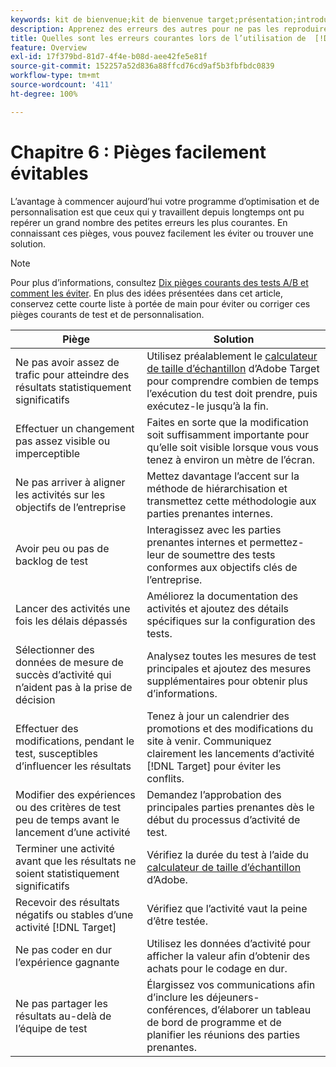 ```yaml
---
keywords: kit de bienvenue;kit de bienvenue target;présentation;introduction;prise en main
description: Apprenez des erreurs des autres pour ne pas les reproduire lorsque vous utilisez Adobe  [!DNL Target]  dans le cadre de votre stratégie de test et de personnalisation.
title: Quelles sont les erreurs courantes lors de l’utilisation de  [!DNL Target]  et comment les éviter ?
feature: Overview
exl-id: 17f379bd-81d7-4f4e-b08d-aee42fe5e81f
source-git-commit: 152257a52d836a88ffcd76cd9af5b3fbfbdc0839
workflow-type: tm+mt
source-wordcount: '411'
ht-degree: 100%

---
```


# Chapitre 6 : Pièges facilement évitables

L’avantage à commencer aujourd’hui votre programme d’optimisation et de personnalisation est que ceux qui y travaillent depuis longtemps ont pu repérer un grand nombre des petites erreurs les plus courantes. En connaissant ces pièges, vous pouvez facilement les éviter ou trouver une solution.

>[!NOTE]
>
>Pour plus d’informations, consultez [Dix pièges courants des tests A/B et comment les éviter](/help/main/c-activities/t-test-ab/common-ab-testing-pitfalls.md). En plus des idées présentées dans cet article, conservez cette courte liste à portée de main pour éviter ou corriger ces pièges courants de test et de personnalisation.

| Piège | Solution |
| --- | --- |
| Ne pas avoir assez de trafic pour atteindre des résultats statistiquement significatifs | Utilisez préalablement le [calculateur de taille d’échantillon](https://experienceleague.adobe.com/tools/calculator/testcalculator.html?lang=fr) d’Adobe Target pour comprendre combien de temps l’exécution du test doit prendre, puis exécutez-le jusqu’à la fin. |
| Effectuer un changement pas assez visible ou imperceptible | Faites en sorte que la modification soit suffisamment importante pour qu’elle soit visible lorsque vous vous tenez à environ un mètre de l’écran. |
| Ne pas arriver à aligner les activités sur les objectifs de l’entreprise | Mettez davantage l’accent sur la méthode de hiérarchisation et transmettez cette méthodologie aux parties prenantes internes. |
| Avoir peu ou pas de backlog de test | Interagissez avec les parties prenantes internes et permettez-leur de soumettre des tests conformes aux objectifs clés de l’entreprise. |
| Lancer des activités une fois les délais dépassés | Améliorez la documentation des activités et ajoutez des détails spécifiques sur la configuration des tests. |
| Sélectionner des données de mesure de succès d’activité qui n’aident pas à la prise de décision | Analysez toutes les mesures de test principales et ajoutez des mesures supplémentaires pour obtenir plus d’informations. |
| Effectuer des modifications, pendant le test, susceptibles d’influencer les résultats | Tenez à jour un calendrier des promotions et des modifications du site à venir. Communiquez clairement les lancements d’activité [!DNL Target] pour éviter les conflits. |
| Modifier des expériences ou des critères de test peu de temps avant le lancement d’une activité | Demandez l’approbation des principales parties prenantes dès le début du processus d’activité de test. |
| Terminer une activité avant que les résultats ne soient statistiquement significatifs | Vérifiez la durée du test à l’aide du [calculateur de taille d’échantillon](https://experienceleague.adobe.com/tools/calculator/testcalculator.html) d’Adobe. |
| Recevoir des résultats négatifs ou stables d’une activité [!DNL Target] | Vérifiez que l’activité vaut la peine d’être testée. |
| Ne pas coder en dur l’expérience gagnante | Utilisez les données d’activité pour afficher la valeur afin d’obtenir des achats pour le codage en dur. |
| Ne pas partager les résultats au-delà de l’équipe de test | Élargissez vos communications afin d’inclure les déjeuners-conférences, d’élaborer un tableau de bord de programme et de planifier les réunions des parties prenantes. |
